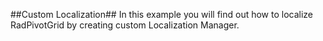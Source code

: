 ##Custom Localization##
In this example you will find out how to localize RadPivotGrid by creating custom Localization Manager.